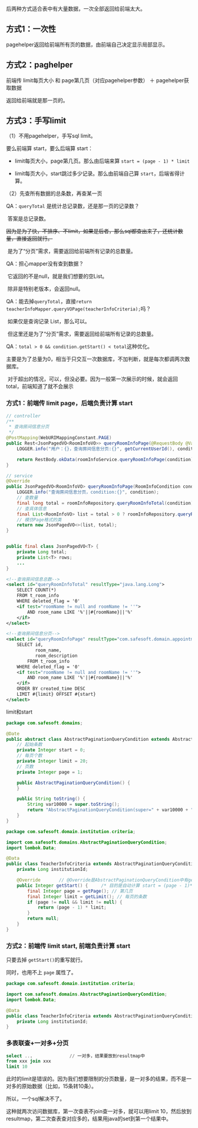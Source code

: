 后两种方式适合表中有大量数据，一次全部返回给前端太大。

## 方式1：一次性

pagehelper返回给前端所有页的数据，由前端自己决定显示局部显示。

## 方式2：paghelper

前端传 limit每页大小 和 page第几页（对应pagehelper参数） ＋ pagehelper获取数据

返回给前端就是那一页的。

## 方式3：手写limit

（1）不用pagehelper，手写sql limit。

要么前端算 start，要么后端算 start：

- limit每页大小，page第几页。那么由后端来算 `start = (page - 1) * limit`

- limit每页大小，start跳过多少记录。那么由前端自己算 `start`，后端省得计算。

（2）先查所有数据的总条数，再查某一页



QA：`queryTotal` 是统计总记录数，还是那一页的记录数？

​	答案是总记录数。

​	~~因为是为了快，不排序、不limit，如果是后者，那么sql都查出来了，还统计数量，直接返回就行。~~

​	是为了“分页”需求，需要返回给前端所有记录的总数量。



QA：担心mapper没有查到数据？

​	它返回的不是null，就是我们想要的空List。

​	除非是特别老版本，会返回null。



QA：能去掉`queryTotal`，直接`return teacherInfoMapper.queryVOPage(teacherInfoCriteria);`吗？

​	如果仅是查询记录 List，那么可以。

​	但这里还是为了“分页”需求，需要返回给前端所有记录的总数量。



QA：`total > 0 && condition.getStart() < total`这种优化。

​	主要是为了总量为0，相当于只交互一次数据库，不加判断，就是每次都调两次数据库。

​	对于超出的情况，可以，但没必要。因为一般第一次展示的时候，就会返回 total，前端知道了就不会展示

### 方式1：前端传 limit page，后端负责计算 start

```java
// controller
/**
 * 查询房间信息分页
 */
@PostMapping(WebURIMappingConstant.PAGE)
public Rest<JsonPagedVO<RoomInfoVO>> queryRoomInfoPage(@RequestBody @Validated RoomInfoCondition condition) {
    LOGGER.info("用户：{}，查询房间信息分页:{}", getCurrentUserId(), condition);

    return RestBody.okData(roomInfoService.queryRoomInfoPage(condition));
}
```



```java
// service
@Override
public JsonPagedVO<RoomInfoVO> queryRoomInfoPage(RoomInfoCondition condition) {
    LOGGER.info("查询房间信息分页，condition:{}", condition);
    // 查数量
    final long total = roomInfoRepository.queryRoomInfoTotal(condition);
    // 查具体信息
    final List<RoomInfoVO> list = total > 0 ? roomInfoRepository.queryRoomInfoPage(condition) : Collections.emptyList();
    // 模仿Page格式的类
    return new JsonPagedVO<>(list, total);
}


public final class JsonPagedVO<T> {
    private Long total;
    private List<T> rows;
    ...
}
```

```xml
<!--查询房间信息总数-->
<select id="queryRoomInfoTotal" resultType="java.lang.Long">
    SELECT COUNT(*)
    FROM t_room_info
    WHERE deleted_flag = '0'
    <if test="roomName != null and roomName != ''">
        AND room_name LIKE '%'||#{roomName}||'%'
    </if>
</select>

<!--查询房间信息分页-->
<select id="queryRoomInfoPage" resultType="com.safesoft.domain.appointment.equipment.room.vo.RoomInfoVO">
    SELECT id,
           room_name,
           room_description
        FROM t_room_info
    WHERE deleted_flag = '0'
    <if test="roomName != null and roomName != ''">
        AND room_name LIKE '%'||#{roomName}||'%'
    </if>
    ORDER BY created_time DESC
    LIMIT #{limit} OFFSET #{start}
</select>
```

limit和start

```java
package com.safesoft.domains;

@Date
public abstract class AbstractPaginationQueryCondition extends AbstractBaseCondition {
    // 起始条数
    private Integer start = 0;
    // 每页个数
    private Integer limit = 20;
    // 页数
    private Integer page = 1;

    public AbstractPaginationQueryCondition() {
    }

    public String toString() {
        String var10000 = super.toString();
        return "AbstractPaginationQueryCondition(super=" + var10000 + ", start=" + this.getStart() + ", limit=" + this.getLimit() + ", page=" + this.getPage() + ")";
    }
}
```

```java
package com.safesoft.domain.institution.criteria;

import com.safesoft.domains.AbstractPaginationQueryCondition;
import lombok.Data;

@Data
public class TeacherInfoCriteria extends AbstractPaginationQueryCondition {
    private Long institutionId;

    @Override		// @Override是AbstractPaginationQueryCondition中有getStart(), （与@Data无关，@Data见我们写了就不会自己生成了）。
    public Integer getStart() {		/* 目的是自动计算 start = (page - 1)*limit  */
        final Integer page = getPage();	// 第几页
        final Integer limit = getLimit(); // 每页的条数
        if (page != null && limit != null) {
            return (page - 1) * limit;
        }
        return null;
    }
}
```

### 方式2：前端传 limit start, 前端负责计算 start

只要去掉 `getStart()`的重写就行。

同时，也用不上 `page` 属性了。

```java
package com.safesoft.domain.institution.criteria;

import com.safesoft.domains.AbstractPaginationQueryCondition;
import lombok.Data;

@Data
public class TeacherInfoCriteria extends AbstractPaginationQueryCondition {
    private Long institutionId;
}
```

### 多表联查+一对多+分页

```sql
select ...				// 一对多，结果要放到resultmap中
from xxx join xxx
limit 10 			
```

此时的limit是错误的。因为我们想要限制的分页数量，是一对多的结果，而不是一对多的原始数据（比如，15条转10条）。

所以，一个sql解决不了。

这种就两次访问数据库，第一次查表不join查一对多，就可以用limit 10，然后放到resultmap，第二次查表查对应多的，结果用java的set到第一个结果中。
